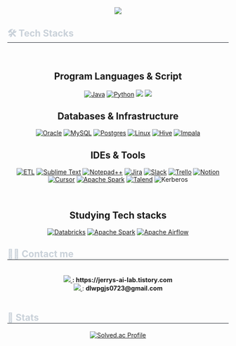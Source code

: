 <div align= "center">
    <img src="https://capsule-render.vercel.app/api?type=waving&color=gradient&height=180&text=👨‍💻%20Jerry's%20GitHub&animation=twinkling&fontColor=ffffff&fontSize=80" />
    </div>
    <div style="text-align: left;">
    <h2 style="border-bottom: 1px solid #21262d; color: #c9d1d9;"> 🛠️ Tech Stacks </h2> <br> 
    <div  align= "center"> 

## Program Languages & Script <br>
[![Java](https://img.shields.io/badge/Java-%23ED8B00.svg?logo=openjdk&logoColor=white)](#)
[![Python](https://img.shields.io/badge/Python-3776AB?logo=python&logoColor=fff)](#)
<img src="https://img.shields.io/badge/Shell_Script-121011?style=for-the-badge&logo=gnubash&logoColor=white">
<img src="https://img.shields.io/badge/SQL-4479A1?style=for-the-badge&logo=postgresql&logoColor=white">
<br>

## Databases & Infrastructure
[![Oracle](https://custom-icon-badges.demolab.com/badge/Oracle-F80000?logo=oracle&logoColor=fff)](#)
[![MySQL](https://img.shields.io/badge/MySQL-4479A1?logo=mysql&logoColor=fff)](#)
[![Postgres](https://img.shields.io/badge/Postgres-%23316192.svg?logo=postgresql&logoColor=white)](#)
[![Linux](https://img.shields.io/badge/Linux-FCC624?logo=linux&logoColor=black)](#)
[![Hive](https://img.shields.io/badge/Hive-F4A460?style=for-the-badge&logo=apachehive&logoColor=white)](#)
[![Impala](https://img.shields.io/badge/Impala-006D9C?style=for-the-badge&logo=apacheimpala&logoColor=white)](#)
<br>

## IDEs & Tools
[![ETL](https://custom-icon-badges.demolab.com/badge/ETL-9370DB?logo=etl-logo&logoColor=fff)](#)
[![Sublime Text](https://img.shields.io/badge/Sublime%20Text-%23575757.svg?logo=sublime-text&logoColor=important)](#)
[![Notepad++](https://img.shields.io/badge/Notepad++-90E59A.svg?&logo=notepad%2b%2b&logoColor=black)](#)
[![Jira](https://img.shields.io/badge/Jira-0052CC?logo=jira&logoColor=fff)](#)
[![Slack](https://img.shields.io/badge/Slack-4A154B?logo=slack&logoColor=fff)](#)
[![Trello](https://img.shields.io/badge/Trello-0052CC?logo=trello&logoColor=fff)](#)
[![Notion](https://img.shields.io/badge/Notion-000?logo=notion&logoColor=fff)](#)
[![Cursor](https://custom-icon-badges.demolab.com/badge/Cursor-000000?logo=cursor-ai-white)](#)
[![Apache Spark](https://img.shields.io/badge/Apache%20Spark-E25A1C?logo=apachespark&logoColor=fff)](#)
[![Talend](https://img.shields.io/badge/Talend-FF5733?style=for-the-badge&logo=talend&logoColor=white)](#)
![Kerberos](https://img.shields.io/badge/Kerberos-0078D4?style=for-the-badge&logo=microsoft&logoColor=white)

<br>

## Studying Tech stacks
[![Databricks](https://img.shields.io/badge/Databricks-FF3621?logo=databricks&logoColor=fff)](#)
[![Apache Spark](https://img.shields.io/badge/Apache%20Spark-E25A1C?logo=apachespark&logoColor=fff)](#)
[![Apache Airflow](https://img.shields.io/badge/Apache%20Airflow-017CEE?logo=Apache%20Airflow&logoColor=white)](#)


</div>
</div>
<div style="text-align: left;">
    <h2 style="border-bottom: 1px solid #21262d; color: #c9d1d9;"> 🧑‍💻 Contact me </h2> <br> 
    <div align= "center"> 
        <a href=https://jerrys-ai-lab.tistory.com> <img src="https://img.shields.io/badge/Tistory-000000?style=plastic&logo=Tistory&logoColor=white&link=https://jerrys-ai-lab.tistory.com"> </a>  <b> : https://jerrys-ai-lab.tistory.com </b> <br>
        <a href=mailto:dlwpgjs0723@gmail.com> <img src="https://img.shields.io/badge/Gmail-EA4335?style=plastic&logo=Gmail&logoColor=white&link=mailto:dlwpgjs0723@gmail.com"> </a> : <b> dlwpgjs0723@gmail.com </b>
    </div>  <br> 
    <div align= "center">  </div> 
    </div>
 <div style="text-align: left;"> 
 <h2 style="border-bottom: 1px solid #21262d; color: #c9d1d9;"> 🏅 Stats </h2> <div align= "center">
        
 <!--  [![Top Langs](https://github-readme-stats.vercel.app/api/top-langs/?username=LEEJEHEON&layout=compact)](https://github.com/anuraghazra/github-readme-stats) -->
[![Solved.ac Profile](http://mazassumnida.wtf/api/v2/generate_badge?boj=dlwpgjs0723)](https://solved.ac/dlwpgjs0723/)
    </div> 
    </div>
    
